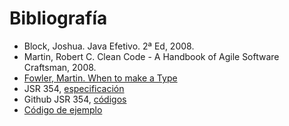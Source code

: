 # Bibliografía

* Block, Joshua. Java Efetivo. 2ª Ed, 2008.
* Martin, Robert C. Clean Code - A Handbook of Agile Software Craftsman, 2008.
* [Fowler, Martin. When to make a Type](http://martinfowler.com/ieeeSoftware/whenType.pdf)
* JSR 354, [especificación](https://www.jcp.org/en/jsr/detail?id=354)
* Github JSR 354, [códigos](https://github.com/JavaMoney)
* [Código de ejemplo](https://github.com/otaviojava/money-api-book-samples)
